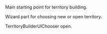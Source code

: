 Main starting point for territory building.

Wizard part for choosing new or open territory.

TerritoryBuilderUIChooser open.
